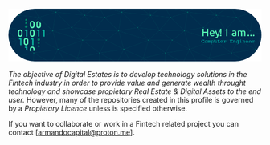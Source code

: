 ![Header](./github-header-engineer.png)

<p>
<em>The objective of Digital Estates is to develop technology solutions in the Fintech industry in order to provide value and generate wealth throught technology and showcase propietary Real Estate & Digital Assets to the end user.</em> However, many of the repositories created in this profile is governed by a <em>Propietary Licence</em> unless is specified otherwise.<br>

If you want to collaborate or work in a Fintech related project you can contact [armandocapital@proton.me].

</p>
